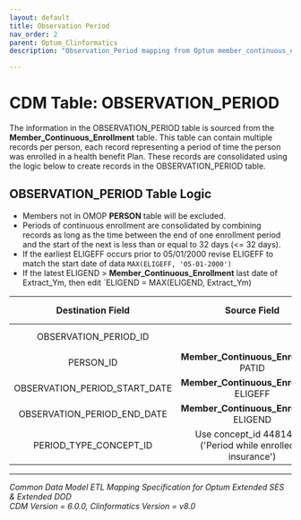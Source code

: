 ```yaml
---
layout: default
title: Observation Period
nav_order: 2
parent: Optum_Clinformatics
description: "Observation_Period mapping from Optum member_continuous_enrollment table"

---
```


# CDM Table: OBSERVATION_PERIOD

The information in the OBSERVATION_PERIOD table is sourced from the  **Member_Continuous_Enrollment** table. This table can contain multiple records per person, each record representing a period of time the person was enrolled in a health benefit Plan. These records are consolidated using the logic below to create records in the OBSERVATION_PERIOD table. 

## **OBSERVATION_PERIOD Table Logic**

- Members not in OMOP **PERSON** table will be excluded.
- Periods of continuous enrollment are consolidated by combining records as long as the time between the end of one enrollment period and the start of the next is less than or equal to 32 days (<= 32 days).
- If the earliest ELIGEFF occurs prior to 05/01/2000 revise ELIGEFF to match the start date of data `MAX(ELIGEFF, '05-01-2000')`
- If the latest ELIGEND > **Member_Continuous_Enrollment** last date of Extract_Ym, then edit `ELIGEND = MAX(ELIGEND, Extract_Ym)


**Destination Field**|**Source Field**|**Applied Rule**|**Comment**
:-----:|:-----:|:-----:|:-----:
OBSERVATION_PERIOD_ID| |System generated.|
PERSON_ID|**Member_Continuous_Enrollment** PATID| |
OBSERVATION_PERIOD_START_DATE|**Member_Continuous_Enrollment** ELIGEFF|[See logic](#OBSERVATION_PERIOD_Table_Logic)|
OBSERVATION_PERIOD_END_DATE|**Member_Continuous_Enrollment** ELIGEND|[See logic](#OBSERVATION_PERIOD_Table_Logic)
PERIOD_TYPE_CONCEPT_ID|Use concept_id 44814722 ('Period while enrolled in insurance')| |


---
*Common Data Model ETL Mapping Specification for Optum Extended SES & Extended DOD*
<br>*CDM Version = 6.0.0, Clinformatics Version = v8.0*